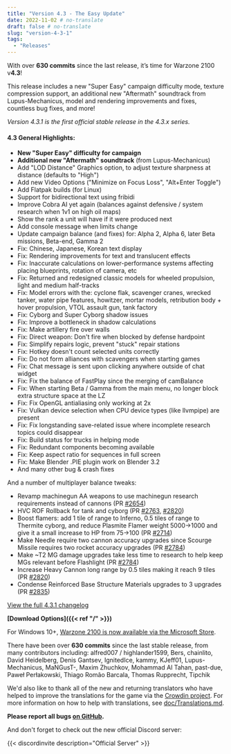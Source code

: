 ```yaml
---
title: "Version 4.3 - The Easy Update"
date: 2022-11-02 # no-translate
draft: false # no-translate
slug: "version-4-3-1"
tags:
  - "Releases"
---
```


With over **630 commits** since the last release, it’s time for Warzone 2100 v**4.3**!

This release includes a new "Super Easy" campaign difficulty mode, texture compression support, an additional new "Aftermath" soundtrack from Lupus-Mechanicus, model and rendering improvements and fixes, countless bug fixes, and more!

_Version 4.3.1 is the first official stable release in the 4.3.x series._

#### 4.3 General Highlights:

- **New "Super Easy" difficulty for campaign**
- **Additional new "Aftermath" soundtrack** (from Lupus-Mechanicus)
- Add "LOD Distance" Graphics option, to adjust texture sharpness at distance (defaults to "High")
- Add new Video Options ("Minimize on Focus Loss", "Alt+Enter Toggle")
- Add Flatpak builds (for Linux)
- Support for bidirectional text using fribidi
- Improve Cobra AI yet again (balances against defensive / system research when 1v1 on high oil maps)
- Show the rank a unit will have if it were produced next
- Add console message when limits change
- Update campaign balance (and fixes) for: Alpha 2, Alpha 6, later Beta missions, Beta-end, Gamma 2
- Fix: Chinese, Japanese, Korean text display
- Fix: Rendering improvements for text and translucent effects
- Fix: Inaccurate calculations on lower-performance systems affecting placing blueprints, rotation of camera, etc
- Fix: Returned and redesigned classic models for wheeled propulsion, light and medium half-tracks
- Fix: Model errors with the: cyclone flak, scavenger cranes, wrecked tanker, water pipe features, howitzer, mortar models, retribution body + hover propulsion, VTOL assault gun, tank factory
- Fix: Cyborg and Super Cyborg shadow issues
- Fix: Improve a bottleneck in shadow calculations
- Fix: Make artillery fire over walls
- Fix: Direct weapon: Don't fire when blocked by defense hardpoint
- Fix: Simplify repairs logic, prevent "stuck" repair stations
- Fix: Hotkey doesn't count selected units correctly
- Fix: Do not form alliances with scavengers when starting games
- Fix: Chat message is sent upon clicking anywhere outside of chat widget
- Fix: Fix the balance of FastPlay since the merging of camBalance
- Fix: When starting Beta / Gamma from the main menu, no longer block extra structure space at the LZ
- Fix: Fix OpenGL antialiasing only working at 2x
- Fix: Vulkan device selection when CPU device types (like llvmpipe) are present
- Fix: Fix longstanding save-related issue where incomplete research topics could disappear
- Fix: Build status for trucks in helping mode
- Fix: Redundant components becoming available
- Fix: Keep aspect ratio for sequences in full screen
- Fix: Make Blender .PIE plugin work on Blender 3.2
- And many other bug & crash fixes

And a number of multiplayer balance tweaks:

- Revamp machinegun AA weapons to use machinegun research requirements instead of cannons (PR [#2654](https://github.com/Warzone2100/warzone2100/pull/2654))
- HVC ROF Rollback for tank and cyborg (PR [#2763](https://github.com/Warzone2100/warzone2100/pull/2763), [#2820](https://github.com/Warzone2100/warzone2100/pull/2820))
- Boost flamers: add 1 tile of range to Inferno, 0.5 tiles of range to Thermite cyborg, and reduce Plasmite Flamer weight 5000->1000 and give it a small increase to HP from 75->100 (PR [#2714](https://github.com/Warzone2100/warzone2100/pull/2714))
- Make Needle require two cannon accuracy upgrades since Scourge Missile requires two rocket accuracy upgrades (PR [#2784](https://github.com/Warzone2100/warzone2100/pull/2784))
- Make ~T2 MG damage upgrades take less time to research to help keep MGs relevant before Flashlight (PR [#2784](https://github.com/Warzone2100/warzone2100/pull/2784))
- Increase Heavy Cannon long range by 0.5 tiles making it reach 9 tiles (PR [#2820](https://github.com/Warzone2100/warzone2100/pull/2820))
- Condense Reinforced Base Structure Materials upgrades to 3 upgrades (PR [#2835](https://github.com/Warzone2100/warzone2100/pull/2835))

[View the full 4.3.1 changelog](https://github.com/Warzone2100/warzone2100/raw/4.3.1/ChangeLog)

**[Download Options]({{< ref "/" >}})**

For Windows 10+, [Warzone 2100 is now available via the Microsoft Store](https://www.microsoft.com/store/apps/9MW0Z4MPCS8C).

There have been over **630 commits** since the last stable release, from many contributors including: alfred007 / highlander1599, Bers, chainlito, David Heidelberg, Denis Gantsev, IgnitedIce, kammy, KJeff01, Lupus-Mechanicus, MaNGusT-, Maxim Zhuchkov, Mohammad Al Tahan, past-due, Paweł Perłakowski, Thiago Romão Barcala, Thomas Rupprecht, Tipchik

We'd also like to thank all of the new and returning translators who have helped to improve the translations for the game via the [Crowdin project](https://crowdin.com/project/warzone2100). For more information on how to help with translations, see [doc/Translations.md](https://github.com/Warzone2100/warzone2100/blob/master/doc/Translations.md#how-do-i-help-translate).

**Please report all bugs [on GitHub](https://github.com/Warzone2100/warzone2100/issues).**

And don't forget to check out the new official Discord server:

{{< discordinvite description="Official Server" >}}
